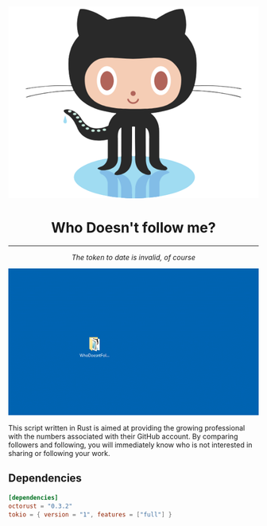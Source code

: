 <div align="center">

![logo](logo.png)

# Who Doesn't follow me?

---

*The token to date is invalid, of course*

![gif](gif.gif)

</div>

This script written in Rust is aimed at providing the growing professional with the numbers associated with their GitHub account. By comparing followers and following, you will immediately know who is not interested in sharing or following your work.


## Dependencies

```toml
[dependencies]
octorust = "0.3.2"
tokio = { version = "1", features = ["full"] }
```
